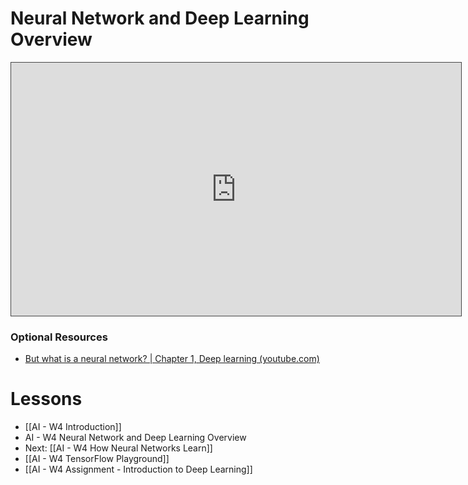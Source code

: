 
# Neural Network and Deep Learning Overview

<iframe src="https://egator.hosted.panopto.com/Panopto/Pages/Embed.aspx?id=5bbe984f-fc63-405d-a1bf-b158004553f4&autoplay=false&offerviewer=true&showtitle=true&showbrand=true&captions=false&interactivity=all" height="405" width="720" style="border: 1px solid #464646;" allowfullscreen allow="autoplay" aria-label="Panopto Embedded Video Player" aria-description="Neural Networks and Deep Learning Overview" ></iframe>

### Optional Resources
- [But what is a neural network? | Chapter 1, Deep learning (youtube.com)](https://www.youtube.com/watch?v=aircAruvnKk&ab_channel=3Blue1Brown)

# Lessons
- [[AI - W4 Introduction]]
- AI - W4 Neural Network and Deep Learning Overview
- Next: [[AI - W4 How Neural Networks Learn]]
- [[AI - W4 TensorFlow Playground]]
- [[AI - W4 Assignment - Introduction to Deep Learning]]